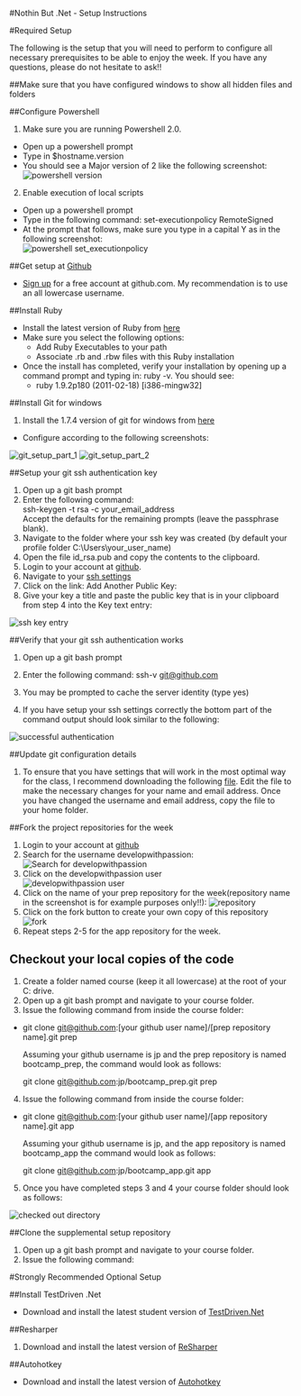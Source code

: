 #Nothin But .Net - Setup Instructions

#Required Setup

The following is the setup that you will need to perform to configure all necessary prerequisites to be able to enjoy the week. If you have any questions, please do not hesitate to ask!!

##Make sure that you have configured windows to show all hidden files and folders

##Configure Powershell

1. Make sure you are running Powershell 2.0.
  * Open up a powershell prompt
  * Type in $hostname.version
  * You should see a Major version of 2 like the following screenshot: <br>![powershell version](http://github.com/developwithpassion/dotnet_bootcamp_setup/raw/master/images/powershell_version.png)
2. Enable execution of local scripts
  * Open up a powershell prompt
  * Type in the following command:
    set-executionpolicy RemoteSigned
  * At the prompt that follows, make sure you type in a capital Y as in the following screenshot: <br>![powershell set_executionpolicy](http://github.com/developwithpassion/dotnet_bootcamp_setup/raw/master/images/powershell_set_execution_policy.png)

##Get setup at [Github](http://github.com)

* [Sign up](https://github.com/signup/free) for a free account at github.com. My recommendation is to use an all lowercase username.

##Install Ruby

* Install the latest version of Ruby from [here](http://rubyforge.org/frs/download.php/75127/rubyinstaller-1.9.2-p290.exe)
* Make sure you select the following options:
  * Add Ruby Executables to your path
  * Associate .rb and .rbw files with this Ruby installation
* Once the install has completed, verify your installation by opening up a command prompt and typing in: ruby -v. You should see:
  * ruby 1.9.2p180 (2011-02-18) [i386-mingw32]

##Install Git for windows

1. Install the 1.7.4 version of git for windows from [here](http://code.google.com/p/msysgit/downloads/detail?name=Git-1.7.4-preview20110204.exe&can=2&q=)

* Configure according to the following screenshots:

![git_setup_part_1](http://github.com/developwithpassion/dotnet_bootcamp_setup/raw/master/images/git_setup_part_1.png)
![git_setup_part_2](http://github.com/developwithpassion/dotnet_bootcamp_setup/raw/master/images/git_setup_part_2.png)

##Setup your git ssh authentication key

1. Open up a git bash prompt
2. Enter the following command:    
   ssh-keygen -t rsa -c your_email_address  
   Accept the defaults for the remaining prompts (leave the passphrase blank).  
3. Navigate to the folder where your ssh key was created (by default your profile folder C:\Users\your_user_name)
4. Open the file id_rsa.pub and copy the contents to the clipboard.
5. Login to your account at [github](https://github.com/login).
6. Navigate to your [ssh settings](https://github.com/account/ssh)
7. Click on the link: Add Another Public Key:
8. Give your key a title and paste the public key that is in your clipboard from step 4 into the Key text entry:

![ssh key entry](http://github.com/developwithpassion/dotnet_bootcamp_setup/raw/master/images/add_ssh_key.png)

##Verify that your git ssh authentication works

1. Open up a git bash prompt
2. Enter the following command:
   ssh-v git@github.com

3. You may be prompted to cache the server identity (type yes)
4. If you have setup your ssh settings correctly the bottom part of the command output should look similar to the following:

![successful authentication](http://github.com/developwithpassion/dotnet_bootcamp_setup/raw/master/images/git_authentication.png)

##Update git configuration details

1. To ensure that you have settings that will work in the most optimal way for the class, I recommend downloading the following [file](http://github.com/developwithpassion/dotnet_bootcamp_setup/raw/master/dev_tools/git/.gitconfig). Edit the file to make the necessary changes for your name and email address. Once you have changed the username and email address, copy the file to your home folder.


##Fork the project repositories for the week

1. Login to your account at [github](https://github.com/login)
2. Search for the username developwithpassion: <br>![Search for developwithpassion](http://github.com/developwithpassion/dotnet_bootcamp_setup/raw/master/images/github_search_for_develop_with_passion.png)
3. Click on the developwithpassion user <br>![developwithpassion user](http://github.com/developwithpassion/dotnet_bootcamp_setup/raw/master/images/github_developwithpassion_user.png)
4. Click on the name of your prep repository for the week(repository name in the screenshot is for example purposes only!!): ![repository](http://github.com/developwithpassion/dotnet_bootcamp_setup/raw/master/images/github_shawaugp.png)
5. Click on the fork button to create your own copy of this repository <br>![fork](http://github.com/developwithpassion/dotnet_bootcamp_setup/raw/master/images/github_fork.png)
6. Repeat steps 2-5 for the app repository for the week.

## Checkout your local copies of the code

1. Create a folder named course (keep it all lowercase) at the root of your C: drive.
2. Open up a git bash prompt and navigate to your course folder.
3. Issue the following command from inside the course folder:

  * git clone git@github.com:[your github user name]/[prep repository name].git prep
    
    Assuming your github username is jp and the prep repository is named bootcamp_prep, the command would look as follows:

    git clone git@github.com:jp/bootcamp_prep.git prep  

4. Issue the following command from inside the course folder:

  * git clone git@github.com:[your github user name]/[app repository name].git app
    
    Assuming your github username is jp, and the app repository is named bootcamp_app the command would look as follows:

    git clone git@github.com:jp/bootcamp_app.git app

5. Once you have completed steps 3 and 4 your course folder should look as follows:

![checked out directory](http://github.com/developwithpassion/dotnet_bootcamp_setup/raw/master/images/checked_out_directory.png)


##Clone the supplemental setup repository

1. Open up a git bash prompt and navigate to your course folder. 
2. Issue the following command:
  

#Strongly Recommended Optional Setup

##Install TestDriven .Net

* Download and install the latest student version of [TestDriven.Net](http://testdriven.net/download_release.aspx?LicenceType=Personal)

##Resharper

1. Download and install the latest version of [ReSharper](http://www.jetbrains.com/resharper/)




##Autohotkey

* Download and install the latest version of [Autohotkey](http://www.autohotkey.com/)


